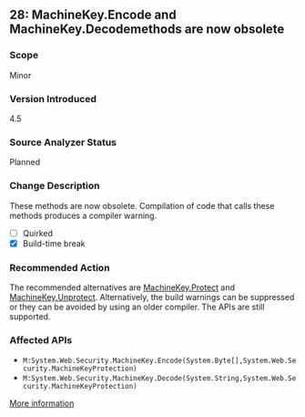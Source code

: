 ## 28: MachineKey.Encode and MachineKey.Decodemethods are now obsolete

### Scope
Minor

### Version Introduced
4.5

### Source Analyzer Status
Planned

### Change Description
These methods are now obsolete. Compilation of code that calls these methods produces a compiler warning.

- [ ] Quirked
- [x] Build-time break

### Recommended Action
The recommended alternatives are [MachineKey.Protect](https://msdn.microsoft.com/en-us/library/system.web.security.machinekey.protect(v=vs.110).aspx) and [MachineKey.Unprotect](https://msdn.microsoft.com/en-us/library/system.web.security.machinekey.unprotect(v=vs.110).aspx). Alternatively, the build warnings can be suppressed or they can be avoided by using an older compiler. The APIs are still supported.

### Affected APIs
* `M:System.Web.Security.MachineKey.Encode(System.Byte[],System.Web.Security.MachineKeyProtection)`
* `M:System.Web.Security.MachineKey.Decode(System.String,System.Web.Security.MachineKeyProtection)`

[More information](https://msdn.microsoft.com/en-us/library/hh367887(v=vs.110).aspx#asp)
